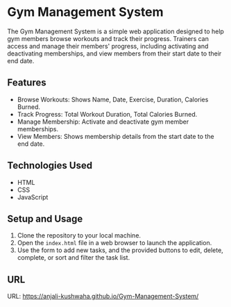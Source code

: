 # Gym Management System

The Gym Management System is a simple web application designed to help gym members browse workouts and track their progress. Trainers can access and manage their members' progress, including activating and deactivating memberships, and view members from their start date to their end date.

## Features

* Browse Workouts: Shows Name, Date, Exercise, Duration, Calories Burned.
* Track Progress: Total Workout Duration, Total Calories Burned.
* Manage Membership: Activate and deactivate gym member memberships.
* View Members: Shows membership details from the start date to the end date.

## Technologies Used

* HTML
* CSS
* JavaScript

## Setup and Usage

1. Clone the repository to your local machine.
2. Open the ```index.html``` file in a web browser to launch the application.
3. Use the form to add new tasks, and the provided buttons to edit, delete, 
   complete, or sort and filter the task list.
   
## URL

URL:  https://anjali-kushwaha.github.io/Gym-Management-System/

